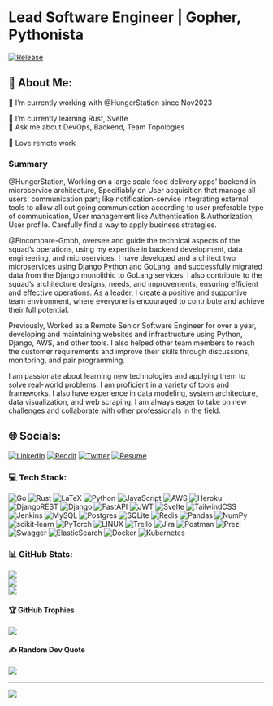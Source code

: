 # Lead Software Engineer | Gopher, Pythonista
[![Release](https://github.com/georgemessiha22/georgemessiha22/actions/workflows/release.yml/badge.svg?branch=master&event=release)](https://github.com/georgemessiha22/georgemessiha22/actions/workflows/release.yml)

## 💫 About Me:

🔭 I’m currently working with @HungerStation since Nov2023
<!-- 👯 I’m looking to collaborate on <br> -->
🌱 I’m currently learning Rust, Svelte<br>
💬 Ask me about DevOps, Backend, Team Topologies<br>
<!-- ⚡ Fun fact -->
󰢹  Love remote work<br>

### Summary

@HungerStation, Working on a large scale food delivery apps' backend in microservice architecture, Specifiably on User acquisition that manage all users' communication part; like notification-service integrating external tools to allow all out going communication according to user preferable type of communication,
User management like Authentication & Authorization, User profile. Carefully find a way to apply business strategies.

@Fincompare-Gmbh, oversee and guide the technical aspects of the squad’s operations, using my expertise in backend development, data engineering, and microservices. I have developed and architect two microservices using Django Python and GoLang, and successfully migrated data from the Django monolithic to GoLang services. I also contribute to the squad’s architecture designs, needs, and improvements, ensuring efficient and effective operations. As a leader, I create a positive and supportive team environment, where everyone is encouraged to contribute and achieve their full potential.

Previously, Worked as a Remote Senior Software Engineer for over a year, developing and maintaining websites and infrastructure using Python, Django, AWS, and other tools. I also helped other team members to reach the customer requirements and improve their skills through discussions, monitoring, and pair programming.

I am passionate about learning new technologies and applying them to solve real-world problems. I am proficient in a variety of tools and frameworks. I also have experience in data modeling, system architecture, data visualization, and web scraping. I am always eager to take on new challenges and collaborate with other professionals in the field.

## 🌐 Socials:
[![LinkedIn](https://img.shields.io/badge/LinkedIn-%230077B5.svg?logo=linkedin&logoColor=white)](https://linkedin.com/in/georgesamir22)
[![Reddit](https://img.shields.io/badge/Reddit-%23FF4500.svg?logo=Reddit&logoColor=white)](https://reddit.com/user/georgemessiha22)
[![Twitter](https://img.shields.io/badge/Twitter-%231DA1F2.svg?logo=Twitter&logoColor=white)](https://twitter.com/georgemessiha22)
[![Resume](https://img.shields.io/badge/resume-blue?style=social&logo=readme&color=grey&link=https%3A%2F%2Fgithub.com%2Fgeorgemessiha22%2Fgeorgemessiha22%2Freleases%2Flatest%2Fdownload%2Fgeorge_messiha_resume.pdf&link=https%3A%2F%2Fgithub.com%2Fgeorgemessiha22%2Fgeorgemessiha22%2Freleases%2Flatest%2Fdownload%2Fgeorge_messiha_resume.pdf)](https://github.com/georgemessiha22/georgemessiha22/releases/latest/download/george_messiha_resume.pdf)

### 💻 Tech Stack:
![Go](https://img.shields.io/badge/go-%2300ADD8.svg?style=flat-square&logo=go&logoColor=white) ![Rust](https://img.shields.io/badge/rust-%23000000.svg?style=flat-square&logo=rust&logoColor=white) ![LaTeX](https://img.shields.io/badge/latex-%23008080.svg?style=flat-square&logo=latex&logoColor=white) ![Python](https://img.shields.io/badge/python-3670A0?style=flat-square&logo=python&logoColor=ffdd54) ![JavaScript](https://img.shields.io/badge/javascript-%23323330.svg?style=flat-square&logo=javascript&logoColor=%23F7DF1E) ![AWS](https://img.shields.io/badge/AWS-%23FF9900.svg?style=flat-square&logo=amazon-aws&logoColor=white) ![Heroku](https://img.shields.io/badge/heroku-%23430098.svg?style=flat-square&logo=heroku&logoColor=white) ![DjangoREST](https://img.shields.io/badge/DJANGO-REST-ff1709?style=flat-square&logo=django&logoColor=white&color=ff1709&labelColor=gray) ![Django](https://img.shields.io/badge/django-%23092E20.svg?style=flat-square&logo=django&logoColor=white) ![FastAPI](https://img.shields.io/badge/FastAPI-005571?style=flat-square&logo=fastapi) ![JWT](https://img.shields.io/badge/JWT-black?style=flat-square&logo=JSON%20web%20tokens) ![Svelte](https://img.shields.io/badge/svelte-%23f1413d.svg?style=flat-square&logo=svelte&logoColor=white) ![TailwindCSS](https://img.shields.io/badge/tailwindcss-%2338B2AC.svg?style=flat-square&logo=tailwind-css&logoColor=white) ![Jenkins](https://img.shields.io/badge/jenkins-%232C5263.svg?style=flat-square&logo=jenkins&logoColor=white) ![MySQL](https://img.shields.io/badge/mysql-%2300f.svg?style=flat-square&logo=mysql&logoColor=white) ![Postgres](https://img.shields.io/badge/postgres-%23316192.svg?style=flat-square&logo=postgresql&logoColor=white) ![SQLite](https://img.shields.io/badge/sqlite-%2307405e.svg?style=flat-square&logo=sqlite&logoColor=white) ![Redis](https://img.shields.io/badge/redis-%23DD0031.svg?style=flat-square&logo=redis&logoColor=white) ![Pandas](https://img.shields.io/badge/pandas-%23150458.svg?style=flat-square&logo=pandas&logoColor=white) ![NumPy](https://img.shields.io/badge/numpy-%23013243.svg?style=flat-square&logo=numpy&logoColor=white) ![scikit-learn](https://img.shields.io/badge/scikit--learn-%23F7931E.svg?style=flat-square&logo=scikit-learn&logoColor=white) ![PyTorch](https://img.shields.io/badge/PyTorch-%23EE4C2C.svg?style=flat-square&logo=PyTorch&logoColor=white) ![LINUX](https://img.shields.io/badge/Linux-FCC624?style=flat-square&logo=linux&logoColor=black) ![Trello](https://img.shields.io/badge/Trello-%23026AA7.svg?style=flat-square&logo=Trello&logoColor=white) ![Jira](https://img.shields.io/badge/jira-%230A0FFF.svg?style=flat-square&logo=jira&logoColor=white) ![Postman](https://img.shields.io/badge/Postman-FF6C37?style=flat-square&logo=postman&logoColor=white) ![Prezi](https://img.shields.io/badge/Prezi-%23000000.svg?style=flat-square&logo=Prezi&logoColor=white) ![Swagger](https://img.shields.io/badge/-Swagger-%23Clojure?style=flat-square&logo=swagger&logoColor=white) ![ElasticSearch](https://img.shields.io/badge/-ElasticSearch-005571?style=flat-square&logo=elasticsearch) ![Docker](https://img.shields.io/badge/docker-%230db7ed.svg?style=flat-square&logo=docker&logoColor=white) ![Kubernetes](https://img.shields.io/badge/kubernetes-%23326ce5.svg?style=flat-square&logo=kubernetes&logoColor=white)
### 📊 GitHub Stats:
![](https://github-readme-stats.vercel.app/api?username=georgemessiha22&theme=gruvbox&hide_border=true&include_all_commits=false&count_private=true)<br/>
![](https://github-readme-streak-stats.herokuapp.com/?user=georgemessiha22&theme=gruvbox&hide_border=true)<br/>
![](https://github-readme-stats.vercel.app/api/top-langs/?username=georgemessiha22&theme=gruvbox&hide_border=true&include_all_commits=false&count_private=true&layout=compact)

#### 🏆 GitHub Trophies
![](https://github-profile-trophy.vercel.app/?username=georgemessiha22&theme=nord&no-frame=false&no-bg=true&margin-w=4)

#### ✍️ Random Dev Quote
![](https://quotes-github-readme.vercel.app/api?type=horizontal&theme=gruvbox)

---
[![](https://visitcount.itsvg.in/api?id=georgemessiha22&icon=5&color=2)](https://visitcount.itsvg.in)

<!-- Proudly created with GPRM ( https://gprm.itsvg.in ) -->
